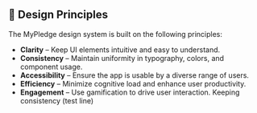 ## 🎨 **Design Principles**  

The MyPledge design system is built on the following principles:  

- **Clarity** – Keep UI elements intuitive and easy to understand.  
- **Consistency** – Maintain uniformity in typography, colors, and component usage.  
- **Accessibility** – Ensure the app is usable by a diverse range of users.  
- **Efficiency** – Minimize cognitive load and enhance user productivity.  
- **Engagement** – Use gamification to drive user interaction. 
Keeping consistency (test line) 
